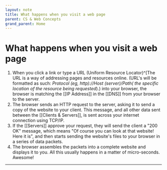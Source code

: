 ```yaml
---
layout: note
title: What happens when you visit a web page
parent: CS & Web Concepts
grand_parent: Home
---
```


# What happens when you visit a web page

1. When you click a link or type a URL (Uniform Resource Locator)^[The URL is a way of addressing pages and resources online. (URL's will be formatted as such: _Protocol (eg, http)://Host (server)/Path( the specific location of the resource being requested_).) into your browser, the browser is matching the [[IP Address]] in the [[DNS]] from your browser to the server.
2. The browser sends an HTTP request to the server, asking it to send a copy of the website to your client. This message, and all other data sent between the [[Clients & Servers]], is sent across your internet connection using TCP/IP.
3. If the [[Servers]] approve your request, they will send the client a "200 OK" message, which means "Of course you can look at that website! Here it is", and then starts sending the website's files to your browser in a series of data packets.
4. The browser assembles the packets into a complete website and displays it to you. All this usually happens in a matter of micro-seconds. Awesome!

---
